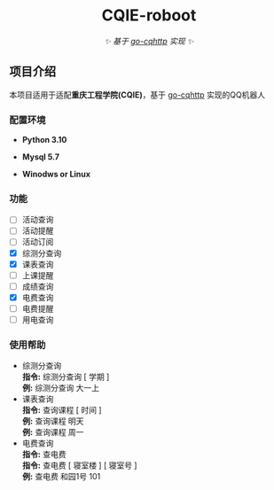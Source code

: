 <div align="center">

# CQIE-roboot
_✨ 基于 [go-cqhttp](https://github.com/Mrs4s/go-cqhttp) 实现 ✨_  

</div>

## 项目介绍

本项目适用于适配**重庆工程学院(CQIE)**，基于 [go-cqhttp](https://github.com/Mrs4s/go-cqhttp) 实现的QQ机器人

### 配置环境

- **Python 3.10**

- **Mysql 5.7**

- **Winodws or Linux**

### 功能

- [ ] 活动查询
- [ ] 活动提醒
- [ ] 活动订阅
- [x] 综测分查询
- [x] 课表查询
- [ ] 上课提醒
- [ ] 成绩查询
- [x] 电费查询
- [ ] 电费提醒
- [ ] 用电查询

### 使用帮助
 - 综测分查询  
**指令:** 综测分查询 [ 学期 ]  
**例:**  综测分查询  大一上  
- 课表查询  
**指令:** 查询课程 [ 时间 ]  
**例:**  查询课程  明天  
**例:**  查询课程  周一  
- 电费查询  
**指令:**  查电费  
**指令:** 查电费 [ 寝室楼 ] [ 寝室号 ]  
**例:** 查电费 和园1号 101
